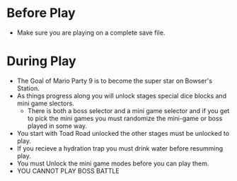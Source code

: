 # Before Play
* Make sure you are playing on a complete save file.

# During Play 
* The Goal of Mario Party 9 is to become the super star on Bowser's Station.
* As things progress along you will unlock stages special dice blocks and mini game slectors.
    * There is both a boss selector and a mini game selector and if you get to pick the mini games you must randomize the mini-game or boss played in some way.
* You start with Toad Road unlocked the other stages must be unlocked to play.
* If you recieve a hydration trap you must drink water before resumming play.
* You must Unlock the mini game modes before you can play them.
* YOU CANNOT PLAY BOSS BATTLE 